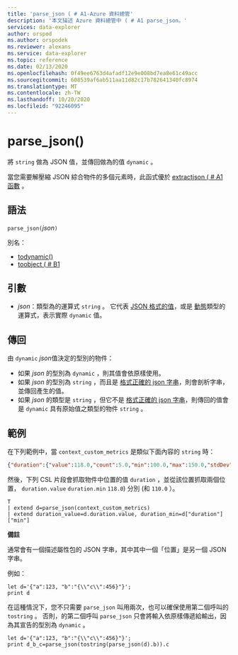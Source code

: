 ```yaml
---
title: 'parse_json ( # A1-Azure 資料總管'
description: '本文描述 Azure 資料總管中 ( # A1 parse_json。'
services: data-explorer
author: orspod
ms.author: orspodek
ms.reviewer: alexans
ms.service: data-explorer
ms.topic: reference
ms.date: 02/13/2020
ms.openlocfilehash: 0f49ee6763d4afadf12e9e008bd7ea8e61c49acc
ms.sourcegitcommit: 608539af6ab511aa11d82c17b782641340fc8974
ms.translationtype: MT
ms.contentlocale: zh-TW
ms.lasthandoff: 10/20/2020
ms.locfileid: "92246095"
---
```

# <a name="parse_json"></a>parse_json()

將 `string` 做為 JSON 值，並傳回做為的值 `dynamic` 。

當您需要解壓縮 JSON 綜合物件的多個元素時，此函式優於 [extractjson ( # A1 函數](./extractjsonfunction.md) 。

## <a name="syntax"></a>語法

`parse_json(`*json*`)`

別名：
- [todynamic()](./todynamicfunction.md)
- [toobject ( # B1 ](./todynamicfunction.md)

## <a name="arguments"></a>引數

* *json*：類型為的運算式 `string` 。 它代表 [JSON 格式的值](https://json.org/)，或是 [動態](./scalar-data-types/dynamic.md)類型的運算式，表示實際 `dynamic` 值。

## <a name="returns"></a>傳回

由 `dynamic` *json*值決定的型別的物件：
* 如果 *json* 的型別為 `dynamic` ，則其值會依原樣使用。
* 如果 *json* 的型別為 `string` ，而且是 [格式正確的 json 字串](https://json.org/)，則會剖析字串，並傳回產生的值。
* 如果 *json* 的類型是 `string` ，但它不是 [格式正確的 json 字串](https://json.org/)，則傳回的值會是 `dynamic` 具有原始值之類型的物件 `string` 。

## <a name="example"></a>範例

在下列範例中，當 `context_custom_metrics` 是類似下面內容的 `string` 時：

```json
{"duration":{"value":118.0,"count":5.0,"min":100.0,"max":150.0,"stdDev":0.0,"sampledValue":118.0,"sum":118.0}}
```

然後，下列 CSL 片段會抓取物件中位置的值 `duration` ，並從該位置抓取兩個位置， `duration.value` `duration.min` `118.0`) 分別 (和 `110.0` ）。

```kusto
T
| extend d=parse_json(context_custom_metrics) 
| extend duration_value=d.duration.value, duration_min=d["duration"]["min"]
```

**備註**

通常會有一個描述屬性包的 JSON 字串，其中其中一個「位置」是另一個 JSON 字串。 

例如：

```kusto
let d='{"a":123, "b":"{\\"c\\":456}"}';
print d
```

在這種情況下，您不只需要 `parse_json` 叫用兩次，也可以確保使用第二個呼叫的 `tostring` 。 否則，的第二個呼叫 `parse_json` 只會將輸入依原樣傳遞給輸出，因為其宣告的型別為 `dynamic` 。

```kusto
let d='{"a":123, "b":"{\\"c\\":456}"}';
print d_b_c=parse_json(tostring(parse_json(d).b)).c
```
